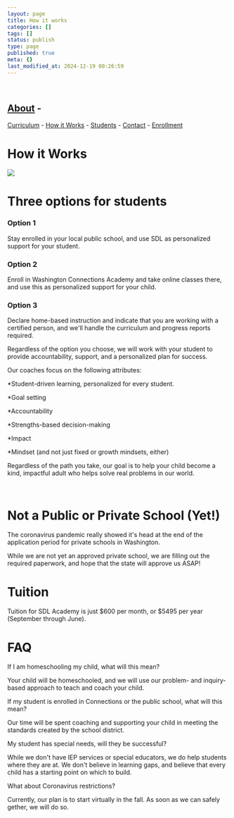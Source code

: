 ```yaml
---
layout: page
title: How it works
categories: []
tags: []
status: publish
type: page
published: true
meta: {}
last_modified_at: 2024-12-19 00:26:59
---
```


 

## [About](/about-1) - 
[Curriculum](/curriculum) - 
[How it Works](/how-it-works) - 
[Students](/students-who-thrive) - 
[Contact](/contact-2) - 
[Enrollment](/enrollment)


# How it Works

































































  

    
  
    
![](/squarespace_images/content_v1_4fffa949e4b0b4590d67b4e7_1594834827168-DCX3ZW9QQDH9OHAMH8X2_image-asset.jpeg_)
  


  





# Three options for students























### Option 1


Stay enrolled in your local public school, and use SDL as personalized support for your student.


### Option 2


Enroll in Washington Connections Academy and take online classes there, and use this as personalized support for your child.


### Option 3


Declare home-based instruction and indicate that you are working with a certified person, and we'll handle the curriculum and progress reports required.




Regardless of the option you choose, we will work with your student to provide accountability, support, and a personalized plan for success.

Our coaches focus on the following attributes:

*Student-driven learning, personalized for every student.


*Goal setting


*Accountability


*Strengths-based decision-making


*Impact


*Mindset (and not just fixed or growth mindsets, either)

Regardless of the path you take, our goal is to help your child become a kind, impactful adult who helps solve real problems in our world.






















 


# Not a Public or Private School (Yet!)























The coronavirus pandemic really showed it's head at the end of the application period for private schools in Washington.

While we are not yet an approved private school, we are filling out the required paperwork, and hope that the state will approve us ASAP!




# Tuition


Tuition for SDL Academy is just $600 per month, or $5495 per year (September through June).























# FAQ


If I am homeschooling my child, what will this mean?

Your child will be homeschooled, and we will use our problem- and inquiry-based approach to teach and coach your child.

If my student is enrolled in Connections or the public school, what will this mean?

Our time will be spent coaching and supporting your child in meeting the standards created by the school district.

My student has special needs, will they be successful?

While we don't have IEP services or special educators, we do help students where they are at. We don't believe in learning gaps, and believe that every child has a starting point on which to build.

What about Coronavirus restrictions?

Currently, our plan is to start virtually in the fall. As soon as we can safely gether, we will do so.



























 
